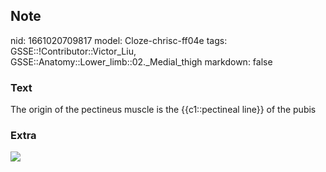 ## Note
nid: 1661020709817
model: Cloze-chrisc-ff04e
tags: GSSE::!Contributor::Victor_Liu, GSSE::Anatomy::Lower_limb::02._Medial_thigh
markdown: false

### Text
The origin of the pectineus muscle is the {{c1::pectineal line}} of the pubis

### Extra
<img src="paste-81bc1135162fe44b375f0ad609aaa22e6e0a1e85.jpg">
